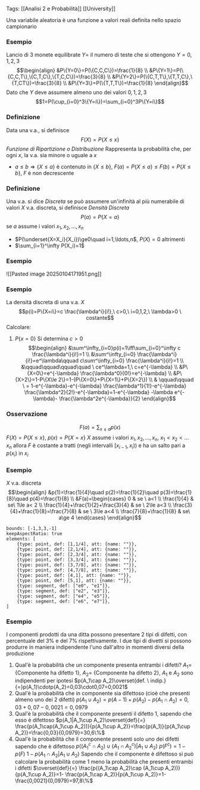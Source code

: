 Tags: [[Analisi 2 e Probabilità]] [[University]]

Una variabile aleatoria è una funzione a valori reali definita nello spazio campionario
### Esempio
Lancio di 3 monete equilibrate
$Y=$ il numero di teste che si ottengono
$Y=0,1,2,3$ $$\begin{align}
&P\{Y=0\}=P(\{C,C,C\})=\frac{1}{8} \\
&P\{Y=1\}=P(\{C,C,T\},\{C,T,C\},\{T,C,C\})=\frac{3}{8} \\
&P\{Y=2\}=P(\{C,T,T\},\{T,T,C\},\{T,CT\})=\frac{3}{8} \\
&P\{Y=3\}=P(\{T,T,T\})=\frac{1}{8}
\end{align}$$Dato che $Y$ deve assumere almeno uno dei valori $0,1,2,3$ $$1=P(\cup_{i=0}^3\{Y=i\})=\sum_{i=0}^3P\{Y=i\}$$
### Definizione
Data una v.a., si definisce $$F(X)=P\{X\le x\}$$*Funzione di Ripartizione o Distribuzione*
Rappresenta la probabilità che, per ogni $x$, la v.a. sia minore o uguale a $x$
- $a\le b\Longrightarrow\{X\le a\}$ è contenuto in $\{X\le b\}$, $F(a)=P\{X\le a\}\le F(b)=P\{X\le b\}$, $F$ è non decrescente
### Definizione
Una v.a. si dice *Discreta* se può assumere un'infinità al più numerabile di valori
$X$ v.a. discreta, si definisce *Densità Discreta* $$P(a)=P\{X=a\}$$se $a$ assume i valori $x_1,x_2,\ldots,x_n$
- $P(\underset{X=X_i}{X_i})\ge0\quad i=1,\ldots,n$, $P(X)=0$ altrimenti
- $\sum_{i=1}^\infty P(X_i)=1$
### Esempio
![[Pasted image 20250104171951.png]]
### Esempio
La densità discreta di una v.a. $X$ $$p(i)=P\{X=i\}=c \frac{\lambda^i}{i!},\ c>0,\ i=0,1,2,\ \lambda>0 \ costante$$Calcolare:
1) $P\{x=0\}$
	Si determina $c>0$ $$\begin{align}
&\sum^\infty_{i=0}p(i)=1\iff\sum_{i=0}^\infty c \frac{\lambda^i}{i!}=1 \\
&\sum^\infty_{i=0} \frac{\lambda^i}{i!}=e^\lambda\qquad c\sum^\infty_{i=0} \frac{\lambda^i}{i!}=1 \\
&\qquad\qquad\qquad\quad \ ce^\lambda=1,\ c=e^{-\lambda} \\
&P\{X=0\}=e^{-\lambda} \frac{\lambda^0}{0!}=e^{-\lambda} \\
&P\{X>2\}=1-P\{X\le 2\}=1-(P\{X=0\}+P\{X=1\}+P\{X=2\}) \\
& \qquad\qquad \   = 1-e^{-\lambda}-e^{-\lambda} \frac{\lambda^1}{1!}-e^{-\lambda} \frac{\lambda^2}{2!}-e^{-\lambda}=1-e^{-\lambda} -\lambda e^{-\lambda}- \frac{\lambda^2e^{-\lambda}}{2}
\end{align}$$
### Osservazione
$$F(a)=\sum_{x\le a}p(x)$$
$F(X)=P\{X\le x\}$, $p(x)=P\{X=x\}$
$X$ assume i valori $x_1,x_2,\ldots,x_n$, $x_1<x_2<\ldots x_n$ allora $F$ è costante a tratti (negli intervalli $[x_{i-1},x_i)$) e ha un salto pari a $p(x_i)$ in $x_i$
### Esempio
$X$ v.a. discreta $$\begin{align}
&p(1)=\frac{1}{4}\quad p(2)=\frac{1}{2}\quad p(3)=\frac{1}{8}\quad p(4)=\frac{1}{8} \\
&F(a)=\begin{cases}
0 & se \ a<1 \\
\frac{1}{4} & se\ 1\le a< 2 \\
\frac{1}{4}+\frac{1}{2}+\frac{3}{4} & se \ 2\le a<3 \\
\frac{3}{4}+\frac{1}{8}=\frac{7}{8} & se \ 3\le a<4 \\
\frac{7}{8}+\frac{1}{8} & se\ a\ge 4
\end{cases}
\end{align}$$
```graph
bounds: [-1,3,3,-1]
keepAspectRatio: true
elements: [
	{type: point, def: [1,1/4], att: {name: ""}},
	{type: point, def: [2,1/4], att: {name: ""}},
	{type: point, def: [2,3/4], att: {name: ""}},
	{type: point, def: [3,3/4], att: {name: ""}},
	{type: point, def: [3,7/8], att: {name: ""}},
	{type: point, def: [4,7/8], att: {name: ""}},
	{type: point, def: [4,1], att: {name: ""}},
	{type: point, def: [5,1], att: {name: ""}},
	{type: segment, def: ["e0", "e1"]},
	{type: segment, def: ["e2", "e3"]},
	{type: segment, def: ["e4", "e5"]},
	{type: segment, def: ["e6", "e7"]},
]
```
### Esempio
I componenti prodotti da una ditta possono presentare 2 tipi di difetti, con percentuale del 3% e del 7% rispettivamente. I due tipi di divetti si possono produrre in maniera indipendente l'uno dall'altro in momenti diversi della produzione
1) Qual'è la probabilità che un componente presenta entrambi i difetti?
	$A_1=$ {Componente ha difetto 1}, $A_2=$ {Componente ha difetto 2}, $A_1$ e $A_2$ sono indipendenti per ipotesi
	$p(A_1\cap A_2)\overset{def. \ indip.}{=}p(A_1)\cdotp(A_2)=0,03\cdot0,07=0,0021$
2) Qual'è la probabilità che in componente sia difettoso (cioè che presenti almeno uno dei 2 difetti)
	$p(A_1\cup A_2)=p(A-1)+p(A_2)-p(A_1\cap A_2)=0,03+0,07-0,0021=0,0979$
3)  Qual'è la probabilità che il componente presenti il difetto 1, sapendo che esso è difettoso
	$p(A_1|A_1\cup A_2)\overset{def}{=} \frac{p(A_1\cap(A_1\cup A_2))}{p(A_1\cup A_2)}=\frac{p(A_1)}{p(A_1\cup A_2)}=\frac{0,03}{0,0979}=30,6\%$ 
4) Qual'è la probabilità che il componente presenti solo uno dei difetti sapendo che è difettoso
	$p((A_1^c\cap A_2)\cup (A_1\cap A_2^c)|A_1\cup A_2)$
	$p(F^c)=1-p(F)$
	$1-p(A_1\cap A_2|A_1\cup A_2)$
	Sapendo che il componente è difettoso si può calcolare la probabilità come 1 meno la probabilità che presenti entrambi i difetti
	$\overset{def}{=} \frac{p((A_1\cap A_2)\cap (A_1\cup A_2))}{p(A_1\cup A_2)}=1- \frac{p(A_1\cap A_2)}{p(A_1\cup A_2)}=1- \frac{0,0021}{0,0979}=97,8\%$

